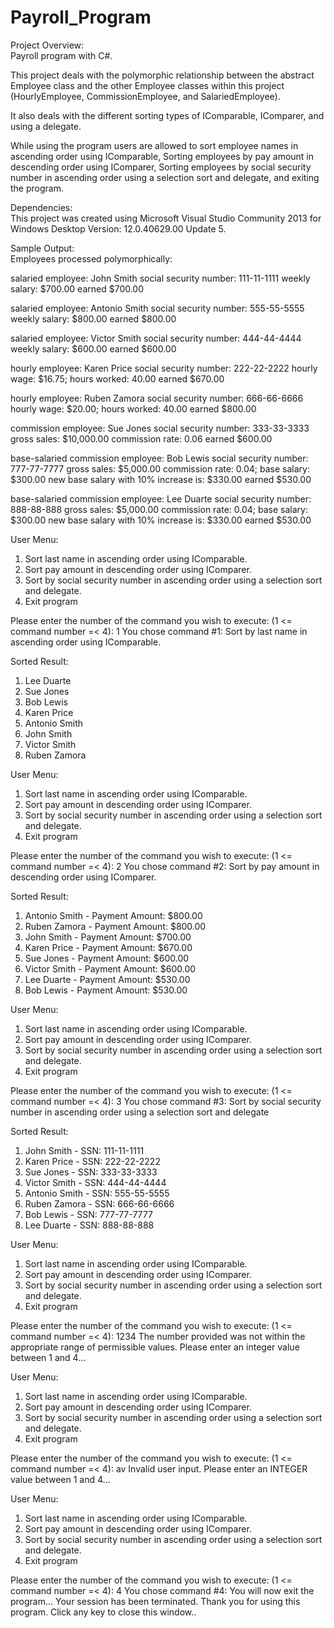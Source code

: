 # Payroll_Program
Project Overview:   
Payroll program with C#. 
   
This project deals with  the polymorphic relationship between the abstract Employee class and the other Employee classes within this project (HourlyEmployee, CommissionEmployee, and SalariedEmployee). 
   
It also deals with the different sorting types of IComparable, IComparer, and using a delegate.

While using the program users are allowed to sort employee names in ascending order using IComparable, Sorting employees by pay amount in descending order using IComparer, Sorting employees by social security number in ascending order using a selection sort and delegate, and exiting the program.  
  
Dependencies:      
This project was created using Microsoft Visual Studio Community 2013 for Windows Desktop Version: 12.0.40629.00 Update 5.
     
Sample Output:     
Employees processed polymorphically: 

salaried employee: John Smith
social security number: 111-11-1111
weekly salary: $700.00
earned $700.00

salaried employee: Antonio Smith
social security number: 555-55-5555
weekly salary: $800.00
earned $800.00

salaried employee: Victor Smith
social security number: 444-44-4444
weekly salary: $600.00
earned $600.00

hourly employee: Karen Price
social security number: 222-22-2222
hourly wage: $16.75; hours worked: 40.00
earned $670.00

hourly employee: Ruben Zamora
social security number: 666-66-6666
hourly wage: $20.00; hours worked: 40.00
earned $800.00

commission employee: Sue Jones
social security number: 333-33-3333
gross sales: $10,000.00
commission rate: 0.06
earned $600.00

base-salaried commission employee: Bob Lewis
social security number: 777-77-7777
gross sales: $5,000.00
commission rate: 0.04; base salary: $300.00
new base salary with 10% increase is: $330.00
earned $530.00

base-salaried commission employee: Lee Duarte
social security number: 888-88-888
gross sales: $5,000.00
commission rate: 0.04; base salary: $300.00
new base salary with 10% increase is: $330.00
earned $530.00


User Menu:
 1. Sort last name in ascending order using IComparable.
 2. Sort pay amount in descending order using IComparer.
 3. Sort by social security number in ascending order using a
    selection sort and delegate.
 4. Exit program

Please enter the number of the command you wish to execute:
(1 <= command number =< 4):
1
You chose command #1: Sort by last name in ascending order
using IComparable.

Sorted Result:
   1. Lee        Duarte
   2. Sue        Jones
   3. Bob        Lewis
   4. Karen      Price
   5. Antonio    Smith
   6. John       Smith
   7. Victor     Smith
   8. Ruben      Zamora

User Menu:
 1. Sort last name in ascending order using IComparable.
 2. Sort pay amount in descending order using IComparer.
 3. Sort by social security number in ascending order using a
    selection sort and delegate.
 4. Exit program

Please enter the number of the command you wish to execute:
(1 <= command number =< 4):
2
You chose command #2: Sort by pay amount in descending order
using IComparer.

Sorted Result:
   1. Antonio    Smith      -     Payment Amount: $800.00
   2. Ruben      Zamora     -     Payment Amount: $800.00
   3. John       Smith      -     Payment Amount: $700.00
   4. Karen      Price      -     Payment Amount: $670.00
   5. Sue        Jones      -     Payment Amount: $600.00
   6. Victor     Smith      -     Payment Amount: $600.00
   7. Lee        Duarte     -     Payment Amount: $530.00
   8. Bob        Lewis      -     Payment Amount: $530.00

User Menu:
 1. Sort last name in ascending order using IComparable.
 2. Sort pay amount in descending order using IComparer.
 3. Sort by social security number in ascending order using a
    selection sort and delegate.
 4. Exit program

Please enter the number of the command you wish to execute:
(1 <= command number =< 4):
3
You chose command #3: Sort by social security number in
ascending order using a selection sort and delegate

Sorted Result:
   1. John       Smith      -    SSN: 111-11-1111
   2. Karen      Price      -    SSN: 222-22-2222
   3. Sue        Jones      -    SSN: 333-33-3333
   4. Victor     Smith      -    SSN: 444-44-4444
   5. Antonio    Smith      -    SSN: 555-55-5555
   6. Ruben      Zamora     -    SSN: 666-66-6666
   7. Bob        Lewis      -    SSN: 777-77-7777
   8. Lee        Duarte     -    SSN: 888-88-888

User Menu:
 1. Sort last name in ascending order using IComparable.
 2. Sort pay amount in descending order using IComparer.
 3. Sort by social security number in ascending order using a
    selection sort and delegate.
 4. Exit program

Please enter the number of the command you wish to execute:
(1 <= command number =< 4):
1234
The number provided was not within the appropriate range of permissible
values. Please enter an integer value between 1 and 4...

User Menu:
 1. Sort last name in ascending order using IComparable.
 2. Sort pay amount in descending order using IComparer.
 3. Sort by social security number in ascending order using a
    selection sort and delegate.
 4. Exit program

Please enter the number of the command you wish to execute:
(1 <= command number =< 4):
av
Invalid user input. Please enter an INTEGER value between 1 and 4...

User Menu:
 1. Sort last name in ascending order using IComparable.
 2. Sort pay amount in descending order using IComparer.
 3. Sort by social security number in ascending order using a
    selection sort and delegate.
 4. Exit program

Please enter the number of the command you wish to execute:
(1 <= command number =< 4):
4
You chose command #4:
You will now exit the program...
Your session has been terminated. Thank you for using this program.
Click any key to close this window..
